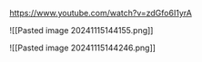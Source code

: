 
https://www.youtube.com/watch?v=zdGfo6I1yrA


![[Pasted image 20241115144155.png]]


![[Pasted image 20241115144246.png]]


